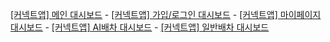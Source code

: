 <a href="https://redash.woowa.in/dashboards/4942--" rel="noopener" class="external-link" target="_blank"><u>[커넥트앱] 메인 대시보드</u></a>
		- <a href="https://redash.woowa.in/dashboards/4983--" rel="noopener" class="external-link" target="_blank"><u>[커넥트앱] 가입/로그인 대시보드</u></a>
		- <a href="https://redash.woowa.in/dashboards/4930--" rel="noopener" class="external-link" target="_blank"><u>[커넥트앱] 마이페이지 대시보드</u></a>
		- <a href="https://redash.woowa.in/dashboards/4938--ai-" rel="noopener" class="external-link" target="_blank"><u>[커넥트앱] AI배차 대시보드</u></a>
		- <a href="https://redash.woowa.in/dashboards/4965--" rel="noopener" class="external-link" target="_blank"><u>[커넥트앱] 일반배차 대시보드</u></a>